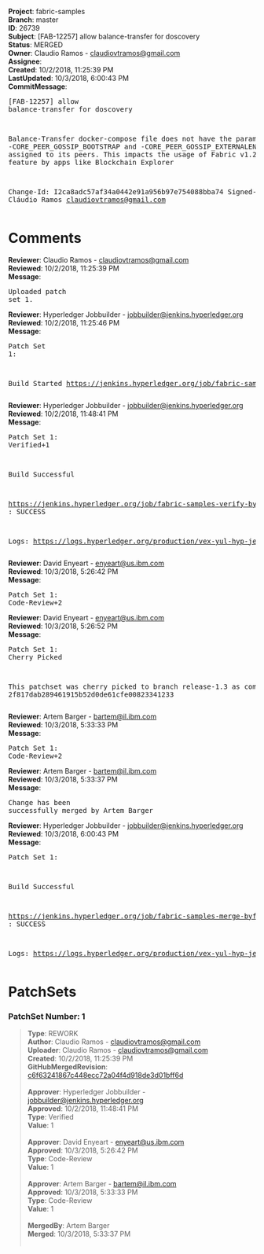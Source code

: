 <strong>Project</strong>: fabric-samples<br><strong>Branch</strong>: master<br><strong>ID</strong>: 26739<br><strong>Subject</strong>: [FAB-12257] allow balance-transfer for doscovery<br><strong>Status</strong>: MERGED<br><strong>Owner</strong>: Claudio Ramos - claudiovtramos@gmail.com<br><strong>Assignee</strong>:<br><strong>Created</strong>: 10/2/2018, 11:25:39 PM<br><strong>LastUpdated</strong>: 10/3/2018, 6:00:43 PM<br><strong>CommitMessage</strong>:<br><pre>[FAB-12257] allow balance-transfer for doscovery

Balance-Transfer docker-compose file does not have the parameters
-CORE_PEER_GOSSIP_BOOTSTRAP and -CORE_PEER_GOSSIP_EXTERNALENDPOINT
assigned to its peers. This impacts the usage of Fabric v1.2 discovery
feature by apps like Blockchain Explorer

Change-Id: I2ca8adc57af34a0442e91a956b97e754088bba74
Signed-off-by: Cláudio Ramos <claudiovtramos@gmail.com>
</pre><h1>Comments</h1><strong>Reviewer</strong>: Claudio Ramos - claudiovtramos@gmail.com<br><strong>Reviewed</strong>: 10/2/2018, 11:25:39 PM<br><strong>Message</strong>: <pre>Uploaded patch set 1.</pre><strong>Reviewer</strong>: Hyperledger Jobbuilder - jobbuilder@jenkins.hyperledger.org<br><strong>Reviewed</strong>: 10/2/2018, 11:25:46 PM<br><strong>Message</strong>: <pre>Patch Set 1:

Build Started https://jenkins.hyperledger.org/job/fabric-samples-verify-byfn-master/93/</pre><strong>Reviewer</strong>: Hyperledger Jobbuilder - jobbuilder@jenkins.hyperledger.org<br><strong>Reviewed</strong>: 10/2/2018, 11:48:41 PM<br><strong>Message</strong>: <pre>Patch Set 1: Verified+1

Build Successful 

https://jenkins.hyperledger.org/job/fabric-samples-verify-byfn-master/93/ : SUCCESS

Logs: https://logs.hyperledger.org/production/vex-yul-hyp-jenkins-3/fabric-samples-verify-byfn-master/93</pre><strong>Reviewer</strong>: David Enyeart - enyeart@us.ibm.com<br><strong>Reviewed</strong>: 10/3/2018, 5:26:42 PM<br><strong>Message</strong>: <pre>Patch Set 1: Code-Review+2</pre><strong>Reviewer</strong>: David Enyeart - enyeart@us.ibm.com<br><strong>Reviewed</strong>: 10/3/2018, 5:26:52 PM<br><strong>Message</strong>: <pre>Patch Set 1: Cherry Picked

This patchset was cherry picked to branch release-1.3 as commit 2f817dab289461915b52d0de61cfe00823341233</pre><strong>Reviewer</strong>: Artem Barger - bartem@il.ibm.com<br><strong>Reviewed</strong>: 10/3/2018, 5:33:33 PM<br><strong>Message</strong>: <pre>Patch Set 1: Code-Review+2</pre><strong>Reviewer</strong>: Artem Barger - bartem@il.ibm.com<br><strong>Reviewed</strong>: 10/3/2018, 5:33:37 PM<br><strong>Message</strong>: <pre>Change has been successfully merged by Artem Barger</pre><strong>Reviewer</strong>: Hyperledger Jobbuilder - jobbuilder@jenkins.hyperledger.org<br><strong>Reviewed</strong>: 10/3/2018, 6:00:43 PM<br><strong>Message</strong>: <pre>Patch Set 1:

Build Successful 

https://jenkins.hyperledger.org/job/fabric-samples-merge-byfn-master/16/ : SUCCESS

Logs: https://logs.hyperledger.org/production/vex-yul-hyp-jenkins-3/fabric-samples-merge-byfn-master/16</pre><h1>PatchSets</h1><h3>PatchSet Number: 1</h3><blockquote><strong>Type</strong>: REWORK<br><strong>Author</strong>: Claudio Ramos - claudiovtramos@gmail.com<br><strong>Uploader</strong>: Claudio Ramos - claudiovtramos@gmail.com<br><strong>Created</strong>: 10/2/2018, 11:25:39 PM<br><strong>GitHubMergedRevision</strong>: [c6f63241867c448ecc72a04f4d918de3d01bff6d](https://github.com/hyperledger-gerrit-archive/fabric-samples/commit/c6f63241867c448ecc72a04f4d918de3d01bff6d)<br><br><strong>Approver</strong>: Hyperledger Jobbuilder - jobbuilder@jenkins.hyperledger.org<br><strong>Approved</strong>: 10/2/2018, 11:48:41 PM<br><strong>Type</strong>: Verified<br><strong>Value</strong>: 1<br><br><strong>Approver</strong>: David Enyeart - enyeart@us.ibm.com<br><strong>Approved</strong>: 10/3/2018, 5:26:42 PM<br><strong>Type</strong>: Code-Review<br><strong>Value</strong>: 1<br><br><strong>Approver</strong>: Artem Barger - bartem@il.ibm.com<br><strong>Approved</strong>: 10/3/2018, 5:33:33 PM<br><strong>Type</strong>: Code-Review<br><strong>Value</strong>: 1<br><br><strong>MergedBy</strong>: Artem Barger<br><strong>Merged</strong>: 10/3/2018, 5:33:37 PM<br><br></blockquote>